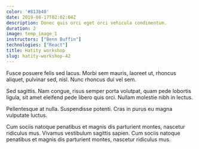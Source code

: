 ```yaml
---
color: '#813b40'
date: 2019-08-17T02:02:04Z
description: Donec quis orci eget orci vehicula condimentum.
duration: 2
image: temp_image_1
instructors: ["Benn Buffin"]
technologies: ["React"]
title: Hatity workshop
slug: hatity-workshop-42
---
```

Fusce posuere felis sed lacus. Morbi sem mauris, laoreet ut, rhoncus aliquet, pulvinar sed, nisl. Nunc rhoncus dui vel sem.

Sed sagittis. Nam congue, risus semper porta volutpat, quam pede lobortis ligula, sit amet eleifend pede libero quis orci. Nullam molestie nibh in lectus.

Pellentesque at nulla. Suspendisse potenti. Cras in purus eu magna vulputate luctus.

Cum sociis natoque penatibus et magnis dis parturient montes, nascetur ridiculus mus. Vivamus vestibulum sagittis sapien. Cum sociis natoque penatibus et magnis dis parturient montes, nascetur ridiculus mus.
